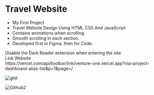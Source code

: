 <h1>Travel Website</h1>
<ul>
  <li>My First Project</li>
  <li>Travel Website Design Using HTML CSS And JavaScript</li>
  <li>Contains animations when scrolling.</li>
  <li>Smooth scrolling in each section.</li>
  <li>Developed first in Figma, then for Code.</li>
</ul>
Disable the Dark Reader extension when entering the site
<br>
Link Website
<br>
https://vercel.com/api/toolbar/link/venture-one.vercel.app?via=project-dashboard-alias-list&p=1&page=/

![ghit](https://github.com/user-attachments/assets/9775c320-a5d3-44d1-b890-b815a5bb4e2a)

![Github2](https://github.com/user-attachments/assets/211ac369-bf3c-42d3-9c0a-b32492570363)
